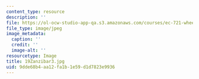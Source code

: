 ```yaml
---
content_type: resource
description: ''
file: https://ol-ocw-studio-app-qa.s3.amazonaws.com/courses/ec-721-wheelchair-design-in-developing-countries-spring-2009/9dde68b4aa12fa1b1e59d1d7823e9936_19Zanzibar3.jpg
file_type: image/jpeg
image_metadata:
  caption: ''
  credit: ''
  image-alt: ''
resourcetype: Image
title: 19Zanzibar3.jpg
uid: 9dde68b4-aa12-fa1b-1e59-d1d7823e9936
---
```

